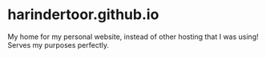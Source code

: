 harindertoor.github.io
======================

My home for my personal website, instead of other hosting that I was using! Serves my purposes perfectly.
